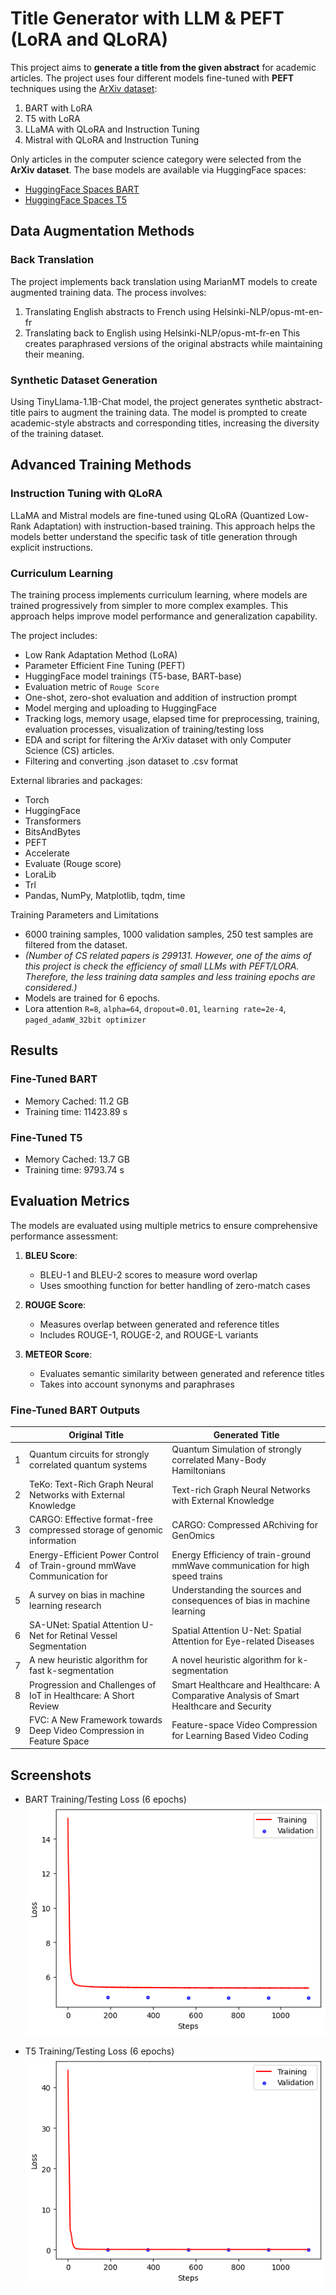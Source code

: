 
# Title Generator with LLM & PEFT (LoRA and QLoRA)

This project aims to **generate a title from the given abstract** for academic articles. The project uses four different models fine-tuned with **PEFT** techniques using the [ArXiv dataset](https://www.kaggle.com/datasets/Cornell-University/arxiv):

1. BART with LoRA
2. T5 with LoRA
3. LLaMA with QLoRA and Instruction Tuning
4. Mistral with QLoRA and Instruction Tuning

Only articles in the computer science category were selected from the **ArXiv dataset**. The base models are available via HuggingFace spaces:

- [HuggingFace Spaces BART](https://huggingface.co/robuno/title-generation-bart-6000-v2-1)
- [HuggingFace Spaces T5](https://huggingface.co/robuno/title-generation-t5base-6000-v2-1)

## Data Augmentation Methods

### Back Translation
The project implements back translation using MarianMT models to create augmented training data. The process involves:
1. Translating English abstracts to French using Helsinki-NLP/opus-mt-en-fr
2. Translating back to English using Helsinki-NLP/opus-mt-fr-en
This creates paraphrased versions of the original abstracts while maintaining their meaning.

### Synthetic Dataset Generation
Using TinyLlama-1.1B-Chat model, the project generates synthetic abstract-title pairs to augment the training data. The model is prompted to create academic-style abstracts and corresponding titles, increasing the diversity of the training dataset.

## Advanced Training Methods

### Instruction Tuning with QLoRA
LLaMA and Mistral models are fine-tuned using QLoRA (Quantized Low-Rank Adaptation) with instruction-based training. This approach helps the models better understand the specific task of title generation through explicit instructions.

### Curriculum Learning
The training process implements curriculum learning, where models are trained progressively from simpler to more complex examples. This approach helps improve model performance and generalization capability.


The project includes:
- Low Rank Adaptation Method (LoRA)
- Parameter Efficient Fine Tuning (PEFT)
- HuggingFace model trainings (T5-base, BART-base)
- Evaluation metric of `Rouge Score`
- One-shot, zero-shot evaluation and addition of instruction prompt
- Model merging and uploading to HuggingFace
- Tracking logs, memory usage, elapsed time for preprocessing, training, evaluation processes, visualization of training/testing loss
- EDA and script for filtering the ArXiv dataset with only Computer Science (CS) articles. 
- Filtering and converting .json dataset to .csv format

External libraries and packages:
- Torch
- HuggingFace
- Transformers
- BitsAndBytes
- PEFT
- Accelerate
- Evaluate (Rouge score)
- LoraLib
- Trl
- Pandas, NumPy, Matplotlib, tqdm, time

Training Parameters and Limitations
- 6000 training samples, 1000 validation samples, 250 test samples are filtered from the dataset.
- *(Number of CS related papers is 299131. However, one of the aims of this project is check the efficiency of small LLMs with PEFT/LORA. Therefore, the less training data samples and less training epochs are considered.)*
- Models are trained for 6 epochs.
- Lora attention `R=8`, `alpha=64`, `dropout=0.01`, `learning rate=2e-4`, `paged_adamW_32bit optimizer` 



## Results

### Fine-Tuned BART 
- Memory Cached: 11.2 GB
- Training time: 11423.89 s
### Fine-Tuned T5 
- Memory Cached: 13.7 GB
- Training time: 9793.74 s

## Evaluation Metrics

The models are evaluated using multiple metrics to ensure comprehensive performance assessment:

1. **BLEU Score**: 
   - BLEU-1 and BLEU-2 scores to measure word overlap
   - Uses smoothing function for better handling of zero-match cases

2. **ROUGE Score**:
   - Measures overlap between generated and reference titles
   - Includes ROUGE-1, ROUGE-2, and ROUGE-L variants

3. **METEOR Score**:
   - Evaluates semantic similarity between generated and reference titles
   - Takes into account synonyms and paraphrases


### Fine-Tuned BART Outputs

|   | Original Title                                                          | Generated Title                                                                          |
|---|-------------------------------------------------------------------------|------------------------------------------------------------------------------------------|
| 1 | Quantum circuits for strongly correlated quantum systems                | Quantum Simulation of strongly correlated Many-Body Hamiltonians                         |
| 2 | TeKo: Text-Rich Graph Neural Networks with External Knowledge           | Text-rich Graph Neural Networks with External Knowledge                                  |
| 3 | CARGO: Effective format-free compressed storage of genomic information  | CARGO: Compressed ARchiving for GenOmics                                                 |
| 4 | Energy-Efficient Power Control of Train-ground mmWave Communication for | Energy Efficiency of train-ground mmWave communication for high speed trains             |
| 5 | A survey on bias in machine learning research                           | Understanding the sources and consequences of bias in machine learning                   |
| 6 | SA-UNet: Spatial Attention U-Net for Retinal Vessel Segmentation        | Spatial Attention U-Net: Spatial Attention for Eye-related Diseases                      |
| 7 | A new heuristic algorithm for fast k-segmentation                       | A novel heuristic algorithm for k-segmentation                                           |
| 8 | Progression and Challenges of IoT in Healthcare: A Short Review         | Smart Healthcare and Healthcare: A Comparative Analysis of Smart Healthcare and Security |
| 9 | FVC: A New Framework towards Deep Video Compression in Feature Space    | Feature-space Video Compression for Learning Based Video Coding                          |


## Screenshots
- BART Training/Testing Loss (6 epochs)
![BART Training/Testing Loss (6 epochs)](https://raw.githubusercontent.com/robuno/Title-Generator-with-LLM-PEFT/main/output/bart_6000_cs_abs.png)

- T5 Training/Testing Loss (6 epochs)
![T5 Training/Testing Loss (6 epochs)](https://raw.githubusercontent.com/robuno/Title-Generator-with-LLM-PEFT/main/output/t5_6000_cs_Abs.png)


  
